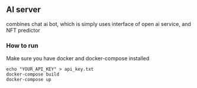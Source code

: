 ## AI server

combines chat ai bot, which is simply uses interface of open ai service,
and NFT predictor

### How to run
Make sure you have docker and docker-compose installed

```
echo "YOUR_API_KEY" > api_key.txt 
docker-compose build
docker-compose up
```